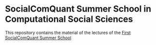 # SocialComQuant Summer School in Computational Social Sciences

This repository contains the material of the lectures of the [First SocialComQuant Summer School](https://socialcomquant.ku.edu.tr/)
